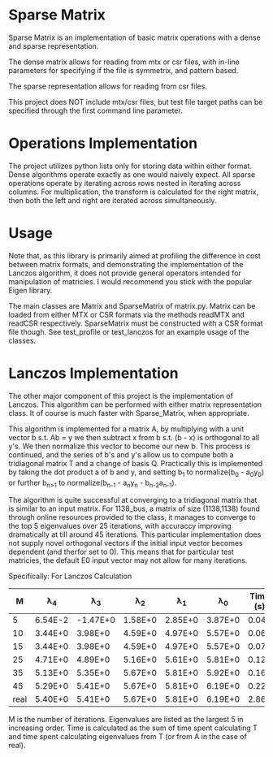 # Sparse Matrix

Sparse Matrix is an implementation of basic matrix operations with a dense and sparse representation.

The dense matrix allows for reading from mtx or csr files, with in-line parameters for specifying if the file is symmetrix, and pattern based.

The sparse representation allows for reading from csr files.

This project does NOT include mtx/csr files, but test file target paths can be specified through the first command line parameter.

# Operations Implementation
The project utilizes python lists only for storing data within either format. Dense algorithms operate exactly as one would naively expect. All sparse operations operate by iterating across rows nested in iterating across columns. For multiplication, the transform is calculated for the right matrix, then both the left and right are iterated across simultaneously.

# Usage
Note that, as this library is primarily aimed at profiling the difference in cost between matrix formats, and demonstrating the implementation of the Lanczos algorithm, it does not provide general operators intended for manipulation of matricies. I would recommend you stick with the popular Eigen library.

The main classes are Matrix and SparseMatrix of matrix.py. Matrix can be loaded from either MTX or CSR formats via the methods readMTX and readCSR respectively. SparseMatrix must be constructed with a CSR format file though.
See test_profile or test_lanczos for an example usage of the classes.

# Lanczos Implementation
The other major component of this project is the implementation of Lanczos. This algorithm can be performed with either matrix representation class. It of course is much faster with Sparse_Matrix, when appropriate. 

This algorithm is implemented for a matrix A, by multiplying with a unit vector b s.t. Ab = y we then subtract x from b s.t. (b - x) is orthogonal to all y's. We then normalize this vector to become our new b. This process is continued, and the series of b's and y's allow us to compute both a tridiagonal matrix T and a change of basis Q. Practically this is implemented by taking the dot product a of b and y, and setting b<sub>1</sub> to normalize(b<sub>0</sub> - a<sub>0</sub>y<sub>0</sub>) or further b<sub>n>1</sub> to normalize(b<sub>n-1</sub> - a<sub>n</sub>y<sub>n</sub> - b<sub>n-2</sub>a<sub>n-1</sub>).

The algorithm is quite successful at converging to a tridiagonal matrix that is similar to an input matrix. For 1138_bus, a matrix of size (1138,1138) found through online resources provided to the class, it manages to converge to the top 5 eigenvalues over 25 iterations, with accuraccy improving dramatically at till around 45 iterations. This particular implementation does not supply novel orthogonal vectors if the initial input vector becomes dependent (and therfor set to 0). This means that for particular test matricies, the default E0 input vector may not allow for many iterations. 

Specifically:
For Lanczos Calculation

|M| λ<sub>4</sub>|λ<sub>3</sub>|λ<sub>2</sub>|λ<sub>1</sub>|λ<sub>0</sub>|Time (s)|
|-|-|-|-|-|-|-|
|5|6.54E-2|-1.47E+0|1.58E+0|2.85E+0|3.87E+0|0.040|
|10|3.44E+0|3.98E+0|4.59E+0|4.97E+0|5.57E+0|0.060|
|15|3.44E+0|3.98E+0|4.59E+0|4.97E+0|5.57E+0|0.076|
|25| 4.71E+0|4.89E+0|5.16E+0|5.61E+0|5.81E+0|0.124|
|35|5.13E+0|5.35E+0|5.67E+0|5.81E+0|5.92E+0|0.168|
|45| 5.29E+0|5.41E+0|5.67E+0|5.81E+0|6.19E+0|0.220|
|real|5.40E+0|5.41E+0|5.67E+0|5.81E+0|6.19E+0|2.863|

M is the number of iterations.
Eigenvalues are listed as the largest 5 in increasing order.
Time is calculated as the sum of time spent calculating T and time spent calculating eigenvalues from T (or from A in the case of real).
